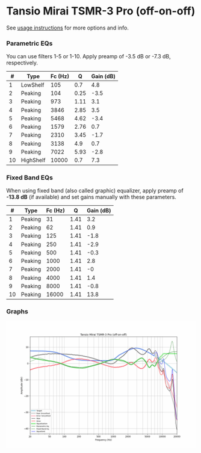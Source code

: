 # Tansio Mirai TSMR-3 Pro (off-on-off)
See [usage instructions](https://github.com/jaakkopasanen/AutoEq#usage) for more options and info.

### Parametric EQs
You can use filters 1-5 or 1-10. Apply preamp of -3.5 dB or -7.3 dB, respectively.

|   # | Type      |   Fc (Hz) |    Q |   Gain (dB) |
|-----|-----------|-----------|------|-------------|
|   1 | LowShelf  |       105 | 0.7  |         4.8 |
|   2 | Peaking   |       104 | 0.25 |        -3.5 |
|   3 | Peaking   |       973 | 1.11 |         3.1 |
|   4 | Peaking   |      3846 | 2.85 |         3.5 |
|   5 | Peaking   |      5468 | 4.62 |        -3.4 |
|   6 | Peaking   |      1579 | 2.76 |         0.7 |
|   7 | Peaking   |      2310 | 3.45 |        -1.7 |
|   8 | Peaking   |      3138 | 4.9  |         0.7 |
|   9 | Peaking   |      7022 | 5.93 |        -2.8 |
|  10 | HighShelf |     10000 | 0.7  |         7.3 |

### Fixed Band EQs
When using fixed band (also called graphic) equalizer, apply preamp of **-13.8 dB** (if available) and set gains manually with these parameters.

|   # | Type    |   Fc (Hz) |    Q |   Gain (dB) |
|-----|---------|-----------|------|-------------|
|   1 | Peaking |        31 | 1.41 |         3.2 |
|   2 | Peaking |        62 | 1.41 |         0.9 |
|   3 | Peaking |       125 | 1.41 |        -1.8 |
|   4 | Peaking |       250 | 1.41 |        -2.9 |
|   5 | Peaking |       500 | 1.41 |        -0.3 |
|   6 | Peaking |      1000 | 1.41 |         2.8 |
|   7 | Peaking |      2000 | 1.41 |        -0   |
|   8 | Peaking |      4000 | 1.41 |         1.4 |
|   9 | Peaking |      8000 | 1.41 |        -0.8 |
|  10 | Peaking |     16000 | 1.41 |        13.8 |

### Graphs
![](./Tansio%20Mirai%20TSMR-3%20Pro%20(off-on-off).png)
